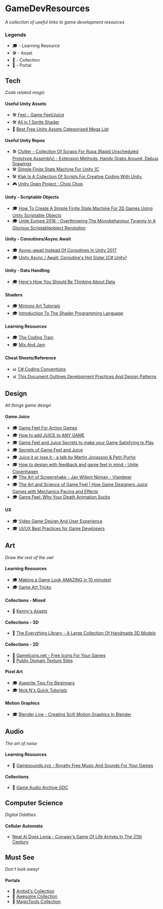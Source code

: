 # GameDevResources
_A collection of useful links to game development resources_

### Legends

- :mortar_board: - Learning Resource
- :hammer_and_wrench: - Asset
- :file_folder: - Collection
- :trident: - Portal

## Tech
_Code related magic_

#### Useful Unity Assets
* 🛠️ [Feel - Game Feel/Juice](https://assetstore.unity.com/packages/tools/particles-effects/feel-183370)
* 🛠️ [All in 1 Sprite Shader](https://assetstore.unity.com/packages/vfx/shaders/all-in-1-sprite-shader-156513)
* 🔱 [Best Free Unity Assets Categorised Mega List](https://www.procedural-worlds.com/blog/best-free-unity-assets-categorised-mega-list/)

#### Useful Unity Repos
* 🛠️ [Clutter - Collection Of Scraps For Rupa (Rapid Unscheduled Prototype Assembly) - Extension Methods, Handy Grabs Around, Debug Drawings](https://bitbucket.org/Taugeshtu/clutter/src/master/)
* 🛠️ [Simple Finite State Machine For Unity (C](https://github.com/thefuntastic/Unity3d-Finite-State-Machine)
* 🛠️ [Klak Is A Collection Of Scripts For Creative Coding With Unity.](https://github.com/keijiro/Klak)
* 🎮 [Unity Open Project : Chop Chop](https://github.com/UnityTechnologies/open-project-1)

#### Unity - Scriptable Objects
* 🎓 [How To Create A Simple Finite State Machine For 2D Games Using Unity Scriptable Objects ](https://www.leangroup.com/blog/how-to-create-a-simple-finite-state-machine-for-2d-games-using-unity-scriptable-objects)
* 🎓 [Unite Europe 2016 - Overthrowing The Monobehaviour Tyranny In A Glorious Scriptableobject Revolution](https://www.youtube.com/watch?v=VBA1QCoEAX4)

#### Unity - Coroutines/Async Await
* 🎓 [Async-await Instead Of Coroutines In Unity 2017](http://www.stevevermeulen.com/index.php/2017/09/using-async-await-in-unity3d-2017/)
* 🎓 [Unity Async / Await: Coroutine's Hot Sister [C# Unity]](https://www.youtube.com/watch?v=WY-mk-ZGAq8)

#### Unity - Data Handling
* 🎓 [Here's How You Should Be Thinking About Data](https://www.youtube.com/watch?v=KH_rXIJlMKU)

#### Shaders
* :mortar_board: [Minions Art Tutorials](https://minionsart.github.io/tutorials/)
* 🎓 [Introduction To The Shader Programming Language](https://learn.jettelly.com/course/unity-shader-bible/usb-chapter-1/preface/)

#### Learning Resources
* 🎓 [The Coding Train](https://www.youtube.com/c/TheCodingTrain/featured)
* 🎓 [Mix And Jam](https://www.youtube.com/channel/UCLyVUwlB_Hahir_VsKkGPIA)

#### Cheat Sheets/Reference
* 📊 [C# Coding Conventions](https://docs.microsoft.com/en-us/dotnet/csharp/fundamentals/coding-style/coding-conventions)
* 📊 [This Document Outlines Development Practices And Design Patterns](https://github.com/tinylabproductions/knowledgebase/wiki)

## Design
_All things game design_

#### Game Juice
* :mortar_board: [Game Feel For Action Games](https://www.youtube.com/watch?v=UsGuN69g2NI)
* :mortar_board: [How to add JUICE to ANY GAME](https://www.youtube.com/watch?v=-dJnsZrykb0)
* :mortar_board: [Game Feel and Juice Secrets to make your Game Satisfying to Play](https://www.youtube.com/watch?v=9RwBwLtq2LQ)
* :mortar_board: [Secrets of Game Feel and Juice](https://www.youtube.com/watch?v=216_5nu4aVQ)
* :mortar_board: [Juice it or lose it - a talk by Martin Jonasson & Petri Purho](https://www.youtube.com/watch?v=Fy0aCDmgnxg)
* :mortar_board: [How to design with feedback and game feel in mind - Unite Copenhagen](https://www.youtube.com/watch?v=yCKI9T3sSv0)
* :mortar_board: [The Art of Screenshake - Jan Willem Nijman - Vlambeer](https://www.youtube.com/watch?v=SkgkIXZ_13Y)
* :mortar_board: [The Art and Science of Game Feel | How Game Designers Juice Games with Mechanics,Pacing and Effects](https://www.youtube.com/watch?v=EDElfx2qo_M)
* :mortar_board: [Game Feel: Why Your Death Animation Sucks](https://www.youtube.com/watch?v=pmSAG51BybY)

#### UX
* :mortar_board: [Video Game Design And User Experience](https://www.youtube.com/watch?v=1mTI1rjQiOE)
* :mortar_board: [UI/UX Best Practices for Game Developers](https://youtube.com/playlist?list=PLzOZD569v5GvOJV4TM_5tNwejljkBACaS)

## Art
_Draw the rest of the owl_

#### Learning Resources
* :mortar_board: [Making a Game Look AMAZING in 10 minutes!](https://www.youtube.com/watch?v=eDiRnWhqqIY)
* :mortar_board: [Game Art Tricks](http://simonschreibt.de/game-art-tricks/)

#### Collections - Mixed
* :file_folder: [Kenny's Assets](https://kenney.nl/assets)

#### Collections - 3D
* :file_folder: [The Everything Library - A Large Collection Of Handmade 3D Models](https://www.davidoreilly.com/library)

#### Collections - 2D
* :file_folder: [GameIcons.net - Free Icons For Your Games](https://game-icons.net/)
* :file_folder: [Public Domain Texture Sites](https://docs.google.com/spreadsheets/d/1i8vLBtMDIwJYrpFycgAHBZV1quqaTh7iZB9vvbCohJs/editid=0)

#### Pixel Art
* :mortar_board: [Aseprite Tips For Beginners](https://twitter.com/Nootall_/status/1435600476666482689)
* :mortar_board: [Nick N's Quick Tutorials](https://www.patreon.com/NickNuttall)

#### Motion Graphics
* 🎓 [Blender Live - Creating Scifi Motion Graphics In Blender](https://www.youtube.com/watch?v=XGk7lpYSUI8)

## Audio
_The art of noise_

#### Learning Resources
* 📁 [Gamesounds.xyz - Royalty Free Music And Sounds For Your Games](https://gamesounds.xyz/)

#### Collections
* :file_folder: [Game Audio Archive GDC](http://sonniss.com/gameaudiogdc)

## Computer Science
_Digital Oddities_

#### Cellular Automata
* [Neat Ai Does Lenia - Conway's Game Of Life Arrives In The 21St Century](https://www.youtube.com/watch?v=7-97RhAZhXI)


## Must See
_Don't look away!_

#### Portals
* :trident: [Ambid's Collection](https://github.com/ambid17/Unity-Articles)
* :trident: [Awesome Collection](https://github.com/sindresorhus/awesome)
* :trident: [MagicTools Collection](https://github.com/ellisonleao/magictools)

